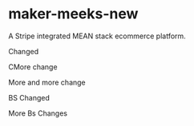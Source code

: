 # maker-meeks-new

A Stripe integrated MEAN stack ecommerce platform.


Changed

CMore change

More and more change


BS Changed


More Bs Changes
